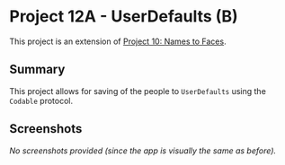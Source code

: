 # Project 12A - UserDefaults (B)

This project is an extension of [Project 10: Names to Faces](13-Project-10-NamesToFaces).

## Summary

This project allows for saving of the people to `UserDefaults` using the `Codable` protocol.

## Screenshots

*No screenshots provided (since the app is visually the same as before).*
